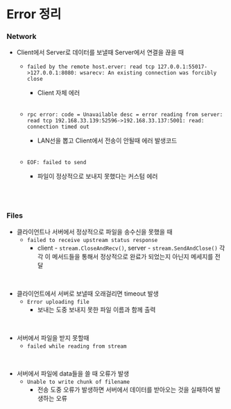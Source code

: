 # Error 정리

### Network

- Client에서 Server로 데이터를 보낼때 Server에서 연결을 끊을 때

  - `failed by the remote host.erver: read tcp 127.0.0.1:55017->127.0.0.1:8080: wsarecv: An existing connection was forcibly close`

    - Client 자체 에러

    <br>

    

  - `rpc error: code = Unavailable desc = error reading from server: read tcp 192.168.33.139:52596->192.168.33.137:5001: read: connection timed out`

    - LAN선을 뽑고 Client에서 전송이 안될때 에러 발생코드

    <br>

    

  - `EOF: failed to send`

    - 파일이 정상적으로 보내지 못했다는 커스텀 에러

<br>

<br>

### Files

- 클라이언트나 서버에서 정상적으로 파일을 송수신을 못했을 때
  - `failed to receive upstream status response`
    - client - `stream.CloseAndRecv()`, server - `stream.SendAndClose()`  각각 이 메서드들을 통해서 정상적으로 완료가 되었는지 아닌지 메세지를 전달

<br>

- 클라이언트에서 서버로 보낼때 오래걸리면 timeout 발생
  - `Error uploading file`
    - 보내는 도중 보내지 못한 파일 이름과 함께 출력

<br>

- 서버에서 파일을 받지 못할때
  - `failed while reading from stream`

<br>

- 서버에서 파일에 data들을 쓸 때 오류가 발생
  - `Unable to write chunk of filename`
    - 전송 도중 오류가 발생하면 서버에서 데이터를 받아오는 것을 실패하여 발생하는 오류

